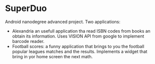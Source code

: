 # SuperDuo
Android nanodegree advanced project. 
Two applications: 
- Alexandria an usefull application tha read ISBN codes from books an obtain its information. Uses VISION API from google to implement barcode reader.
- Football scores: a funny application that brings to you the football popular leagues matches and the results. Implements a widget that bring in yor home screen the next math. 

